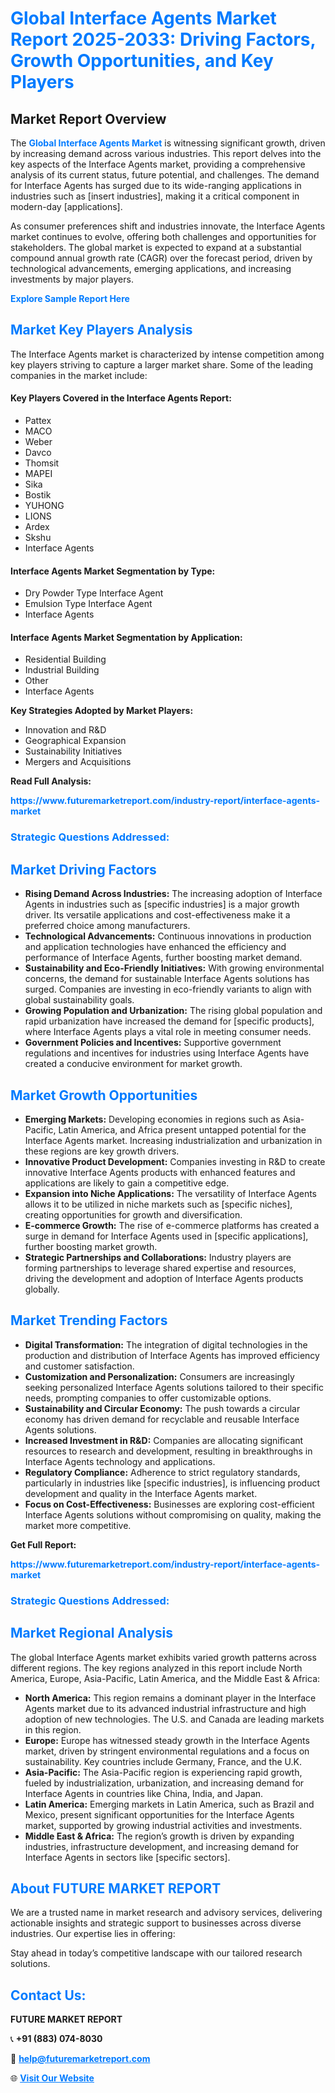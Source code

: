 <h1 style="color: #007BFF;">Global Interface Agents Market Report 2025-2033: Driving Factors, Growth Opportunities, and Key Players</h1>

<section id="overview">
<h2>Market Report Overview</h2>
<p>The <a href="https://www.futuremarketreport.com/industry-report/interface-agents-market" style="color: #007BFF; text-decoration: none;"><strong>Global Interface Agents Market</strong></a> is witnessing significant growth, driven by increasing demand across various industries. This report delves into the key aspects of the Interface Agents market, providing a comprehensive analysis of its current status, future potential, and challenges. The demand for Interface Agents has surged due to its wide-ranging applications in industries such as [insert industries], making it a critical component in modern-day [applications].</p>
<p>As consumer preferences shift and industries innovate, the Interface Agents market continues to evolve, offering both challenges and opportunities for stakeholders. The global market is expected to expand at a substantial compound annual growth rate (CAGR) over the forecast period, driven by technological advancements, emerging applications, and increasing investments by major players.</p>
</section>

<section id="overview">
<p><a href="https://www.futuremarketreport.com/request-sample/reportId=100180" style="color: #007BFF; text-decoration: none;"><strong>Explore Sample Report Here</strong></a></p>
</section>

<section id="key-players">
<h2 style="color: #007BFF;">Market Key Players Analysis</h2>
<p>The Interface Agents market is characterized by intense competition among key players striving to capture a larger market share. Some of the leading companies in the market include:</p>
<h4>Key Players Covered in the Interface Agents Report:</h4>
<ul><li>Pattex</li><li>MACO</li><li>Weber</li><li>Davco</li><li>Thomsit</li><li>MAPEI</li><li>Sika</li><li>Bostik</li><li>YUHONG</li><li>LIONS</li><li>Ardex</li><li>Skshu</li><li>Interface Agents</li></ul>
<h4>Interface Agents Market Segmentation by Type:</h4>
<ul><li>Dry Powder Type Interface Agent</li><li>Emulsion Type Interface Agent</li><li>Interface Agents</li></ul>

<h4>Interface Agents Market Segmentation by Application:</h4>
<ul><li>Residential Building</li><li>Industrial Building</li><li>Other</li><li>Interface Agents</li></ul>
<p><strong>Key Strategies Adopted by Market Players:</strong></p>
<ul>
<li>Innovation and R&D</li>
<li>Geographical Expansion</li>
<li>Sustainability Initiatives</li>
<li>Mergers and Acquisitions</li>
</ul>
</section>

<section>
<p><strong>Read Full Analysis: </strong></p><a href="https://www.futuremarketreport.com/industry-report/interface-agents-market" style="color: #007BFF; text-decoration: none;"><strong>https://www.futuremarketreport.com/industry-report/interface-agents-market</strong></a>
<h3 style="color: #007BFF;">Strategic Questions Addressed:</h3>
</section>

<section id="driving-factors">
<h2 style="color: #007BFF;">Market Driving Factors</h2>
<ul>
<li><strong>Rising Demand Across Industries:</strong> The increasing adoption of Interface Agents in industries such as [specific industries] is a major growth driver. Its versatile applications and cost-effectiveness make it a preferred choice among manufacturers.</li>
<li><strong>Technological Advancements:</strong> Continuous innovations in production and application technologies have enhanced the efficiency and performance of Interface Agents, further boosting market demand.</li>
<li><strong>Sustainability and Eco-Friendly Initiatives:</strong> With growing environmental concerns, the demand for sustainable Interface Agents solutions has surged. Companies are investing in eco-friendly variants to align with global sustainability goals.</li>
<li><strong>Growing Population and Urbanization:</strong> The rising global population and rapid urbanization have increased the demand for [specific products], where Interface Agents plays a vital role in meeting consumer needs.</li>
<li><strong>Government Policies and Incentives:</strong> Supportive government regulations and incentives for industries using Interface Agents have created a conducive environment for market growth.</li>
</ul>
</section>

<section id="growth-opportunities">
<h2 style="color: #007BFF;">Market Growth Opportunities</h2>
<ul>
<li><strong>Emerging Markets:</strong> Developing economies in regions such as Asia-Pacific, Latin America, and Africa present untapped potential for the Interface Agents market. Increasing industrialization and urbanization in these regions are key growth drivers.</li>
<li><strong>Innovative Product Development:</strong> Companies investing in R&D to create innovative Interface Agents products with enhanced features and applications are likely to gain a competitive edge.</li>
<li><strong>Expansion into Niche Applications:</strong> The versatility of Interface Agents allows it to be utilized in niche markets such as [specific niches], creating opportunities for growth and diversification.</li>
<li><strong>E-commerce Growth:</strong> The rise of e-commerce platforms has created a surge in demand for Interface Agents used in [specific applications], further boosting market growth.</li>
<li><strong>Strategic Partnerships and Collaborations:</strong> Industry players are forming partnerships to leverage shared expertise and resources, driving the development and adoption of Interface Agents products globally.</li>
</ul>
</section>

<section id="trending-factors">
<h2 style="color: #007BFF;">Market Trending Factors</h2>
<ul>
<li><strong>Digital Transformation:</strong> The integration of digital technologies in the production and distribution of Interface Agents has improved efficiency and customer satisfaction.</li>
<li><strong>Customization and Personalization:</strong> Consumers are increasingly seeking personalized Interface Agents solutions tailored to their specific needs, prompting companies to offer customizable options.</li>
<li><strong>Sustainability and Circular Economy:</strong> The push towards a circular economy has driven demand for recyclable and reusable Interface Agents solutions.</li>
<li><strong>Increased Investment in R&D:</strong> Companies are allocating significant resources to research and development, resulting in breakthroughs in Interface Agents technology and applications.</li>
<li><strong>Regulatory Compliance:</strong> Adherence to strict regulatory standards, particularly in industries like [specific industries], is influencing product development and quality in the Interface Agents market.</li>
<li><strong>Focus on Cost-Effectiveness:</strong> Businesses are exploring cost-efficient Interface Agents solutions without compromising on quality, making the market more competitive.</li>
</ul>
</section>

<section>
<p><strong>Get Full Report: </strong></p><a href="https://www.futuremarketreport.com/industry-report/interface-agents-market" style="color: #007BFF; text-decoration: none;"><strong>https://www.futuremarketreport.com/industry-report/interface-agents-market</strong></a>
<h3 style="color: #007BFF;">Strategic Questions Addressed:</h3>
</section>


<section id="regional-analysis">
<h2 style="color: #007BFF;">Market Regional Analysis</h2>
<p>The global Interface Agents market exhibits varied growth patterns across different regions. The key regions analyzed in this report include North America, Europe, Asia-Pacific, Latin America, and the Middle East & Africa:</p>
<ul>
<li><strong>North America:</strong> This region remains a dominant player in the Interface Agents market due to its advanced industrial infrastructure and high adoption of new technologies. The U.S. and Canada are leading markets in this region.</li>
<li><strong>Europe:</strong> Europe has witnessed steady growth in the Interface Agents market, driven by stringent environmental regulations and a focus on sustainability. Key countries include Germany, France, and the U.K.</li>
<li><strong>Asia-Pacific:</strong> The Asia-Pacific region is experiencing rapid growth, fueled by industrialization, urbanization, and increasing demand for Interface Agents in countries like China, India, and Japan.</li>
<li><strong>Latin America:</strong> Emerging markets in Latin America, such as Brazil and Mexico, present significant opportunities for the Interface Agents market, supported by growing industrial activities and investments.</li>
<li><strong>Middle East & Africa:</strong> The region’s growth is driven by expanding industries, infrastructure development, and increasing demand for Interface Agents in sectors like [specific sectors].</li>
</ul>
</section>

<footer>
<h2 style="color: #007BFF;">About FUTURE MARKET REPORT</h2>
<p>We are a trusted name in market research and advisory services, delivering actionable insights and strategic support to businesses across diverse industries. Our expertise lies in offering:</p>

<p>Stay ahead in today’s competitive landscape with our tailored research solutions.</p>

<h2 style="color: #007BFF;">Contact Us:</h2>
<p><strong>FUTURE MARKET REPORT</strong></p>
<p>📞 <strong>+91 (883) 074-8030</strong></p>
<p>📧 <strong><a href="mailto:help@futuremarketreport.com" style="color: #007BFF;">help@futuremarketreport.com</a></strong></p>
<p>🌐 <strong><a href="https://www.futuremarketreport.com/" style="color: #007BFF;">Visit Our Website</a></strong></p>
</footer>